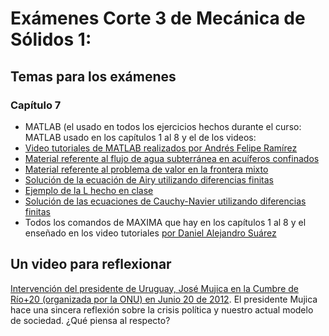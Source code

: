 # Exámenes Corte 3 de Mecánica de Sólidos 1:

## Temas para los exámenes

### Capítulo 7
* MATLAB (el usado en todos los ejercicios hechos durante el curso: MATLAB usado en los capítulos 1 al 8 y el de los videos:
 * [Video tutoriales de MATLAB realizados por Andrés Felipe Ramírez](https://www.youtube.com/playlist?list=PLj3KYX7UqPG8uZWqtQ7ZBG1DSou1fLDMS)
* [Material referente al flujo de agua subterránea en acuíferos confinados](archivos/Examen_3/seepage.zip)
* [Material referente al problema de valor en la frontera mixto](archivos/Examen_3/Neumann_Dirichlet.zip)
* [Solución de la ecuación de Airy utilizando diferencias finitas](archivos/Examen_3/airy.zip)
* [Ejemplo de la L hecho en clase](archivos/Examen_3/ejemplos_airy_clase.zip)
* [Solución de las ecuaciones de Cauchy-Navier utilizando diferencias finitas](archivos/Examen_3/cauchy_navier.zip)
* Todos los comandos de MAXIMA que hay en los capítulos 1 al 8 y el enseñado en los video tutoriales [por Daniel Alejandro Suárez](https://www.youtube.com/playlist?list=PLFk7DOCMKbw_QrywlNmPtCmaNH_wSu28g)

## Un video para reflexionar
[Intervención del presidente de Uruguay, José Mujica en la Cumbre de Río+20 (organizada por la ONU) en Junio 20 de 2012](http://www.youtube.com/watch?v=3cQgONgTupo). El presidente Mujica hace una sincera reflexión sobre la crisis política y nuestro actual modelo de sociedad. ¿Qué piensa al respecto?
